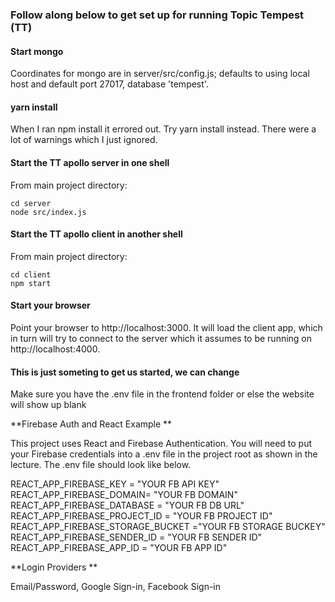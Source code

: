 ### Follow along below to get set up for running Topic Tempest (TT)

#### Start mongo
Coordinates for mongo are in server/src/config.js; defaults to using local
host and default port 27017, database 'tempest'.

#### yarn install
When I ran npm install it errored out. Try yarn install instead. There were a lot
of warnings which I just ignored.

#### Start the TT apollo server in one shell

From main project directory:

```
cd server
node src/index.js
```

#### Start the TT apollo client in another shell

From main project directory:

```
cd client
npm start
```

#### Start your browser

Point your browser to http://localhost:3000. It will load the client app,
which in turn will try to connect to the server which it assumes to be
running on http://localhost:4000.

#### This is just someting to get us started, we can change

Make sure you have the .env file in the frontend folder or else the website will show up blank

**Firebase Auth and React Example **

This project uses React and Firebase Authentication. You will need to put your Firebase credentials into a .env file in the project root as shown in the lecture. The .env file should look like below.

REACT_APP_FIREBASE_KEY = "YOUR FB API KEY" 
REACT_APP_FIREBASE_DOMAIN= "YOUR FB DOMAIN" 
REACT_APP_FIREBASE_DATABASE = "YOUR FB DB URL" 
REACT_APP_FIREBASE_PROJECT_ID = "YOUR FB PROJECT ID" 
REACT_APP_FIREBASE_STORAGE_BUCKET ="YOUR FB STORAGE BUCKEY" 
REACT_APP_FIREBASE_SENDER_ID = "YOUR FB SENDER ID" 
REACT_APP_FIREBASE_APP_ID = "YOUR FB APP ID"

**Login Providers **

Email/Password, Google Sign-in, Facebook Sign-in
